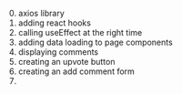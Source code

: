 0. axios library
1. adding react hooks
2. calling useEffect at the right time
3. adding data loading to page components
4. displaying comments
5. creating an upvote button
6. creating an add comment form
7. 